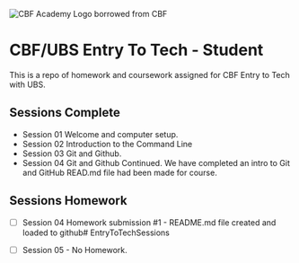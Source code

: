 ![CBF Academy Logo borrowed from CBF](https://res.cloudinary.com/dft0cktie/image/upload/v1687358294/stole_yg42cp.png)
# CBF/UBS Entry To Tech - Student

This is a repo of homework and coursework assigned for CBF Entry to Tech with UBS.

## Sessions Complete

- Session 01 Welcome and computer setup.
- Session 02 Introduction to the Command Line
- Session 03 Git and Github.
- Session 04 Git and Github Continued. We have completed an intro to Git and GitHub READ.md file had been made for course.

## Sessions Homework

- [ ] Session 04 Homework submission #1 - 
README.md file created and loaded to github# EntryToTechSessions

- [ ] Session 05 - No Homework.
